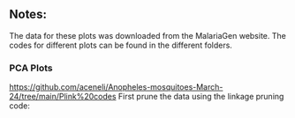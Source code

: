 ## Notes: 
The data for these plots was downloaded from the MalariaGen website.
The codes for different plots can be found in the different folders.

### PCA Plots
https://github.com/aceneli/Anopheles-mosquitoes-March-24/tree/main/Plink%20codes
First prune the data using the linkage pruning code:
